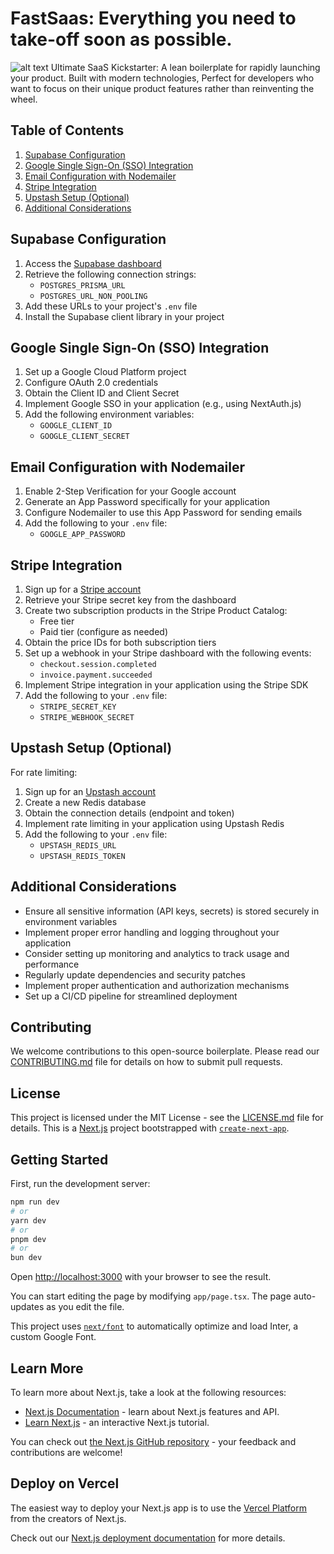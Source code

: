 # FastSaas: Everything you need to take-off soon as possible.
![alt text](https://fast-saas.tejaash.in/thumbnail.png)
Ultimate SaaS Kickstarter: A lean boilerplate for rapidly
launching your product. Built with modern technologies, Perfect
for developers who want to focus on their unique product features
rather than reinventing the wheel.

## Table of Contents

1. [Supabase Configuration](#supabase-configuration)
2. [Google Single Sign-On (SSO) Integration](#google-single-sign-on-sso-integration)
3. [Email Configuration with Nodemailer](#email-configuration-with-nodemailer)
4. [Stripe Integration](#stripe-integration)
5. [Upstash Setup (Optional)](#upstash-setup-optional)
6. [Additional Considerations](#additional-considerations)

## Supabase Configuration

1. Access the [Supabase dashboard](https://supabase.com/dashboard/project/)
2. Retrieve the following connection strings:
   - `POSTGRES_PRISMA_URL`
   - `POSTGRES_URL_NON_POOLING`
3. Add these URLs to your project's `.env` file
4. Install the Supabase client library in your project

## Google Single Sign-On (SSO) Integration

1. Set up a Google Cloud Platform project
2. Configure OAuth 2.0 credentials
3. Obtain the Client ID and Client Secret
4. Implement Google SSO in your application (e.g., using NextAuth.js)
5. Add the following environment variables:
   - `GOOGLE_CLIENT_ID`
   - `GOOGLE_CLIENT_SECRET`

## Email Configuration with Nodemailer

1. Enable 2-Step Verification for your Google account
2. Generate an App Password specifically for your application
3. Configure Nodemailer to use this App Password for sending emails
4. Add the following to your `.env` file:
   - `GOOGLE_APP_PASSWORD`

## Stripe Integration

1. Sign up for a [Stripe account](https://dashboard.stripe.com/register)
2. Retrieve your Stripe secret key from the dashboard
3. Create two subscription products in the Stripe Product Catalog:
   - Free tier
   - Paid tier (configure as needed)
4. Obtain the price IDs for both subscription tiers
5. Set up a webhook in your Stripe dashboard with the following events:
   - `checkout.session.completed`
   - `invoice.payment.succeeded`
6. Implement Stripe integration in your application using the Stripe SDK
7. Add the following to your `.env` file:
   - `STRIPE_SECRET_KEY`
   - `STRIPE_WEBHOOK_SECRET`

## Upstash Setup (Optional)

For rate limiting:

1. Sign up for an [Upstash account](https://upstash.com/)
2. Create a new Redis database
3. Obtain the connection details (endpoint and token)
4. Implement rate limiting in your application using Upstash Redis
5. Add the following to your `.env` file:
   - `UPSTASH_REDIS_URL`
   - `UPSTASH_REDIS_TOKEN`

## Additional Considerations

- Ensure all sensitive information (API keys, secrets) is stored securely in environment variables
- Implement proper error handling and logging throughout your application
- Consider setting up monitoring and analytics to track usage and performance
- Regularly update dependencies and security patches
- Implement proper authentication and authorization mechanisms
- Set up a CI/CD pipeline for streamlined deployment

## Contributing

We welcome contributions to this open-source boilerplate. Please read our [CONTRIBUTING.md](CONTRIBUTING.md) file for details on how to submit pull requests.

## License

This project is licensed under the MIT License - see the [LICENSE.md](LICENSE.md) file for details.
This is a [Next.js](https://nextjs.org/) project bootstrapped with [`create-next-app`](https://github.com/vercel/next.js/tree/canary/packages/create-next-app).

## Getting Started

First, run the development server:

```bash
npm run dev
# or
yarn dev
# or
pnpm dev
# or
bun dev
```

Open [http://localhost:3000](http://localhost:3000) with your browser to see the result.

You can start editing the page by modifying `app/page.tsx`. The page auto-updates as you edit the file.

This project uses [`next/font`](https://nextjs.org/docs/basic-features/font-optimization) to automatically optimize and load Inter, a custom Google Font.

## Learn More

To learn more about Next.js, take a look at the following resources:

- [Next.js Documentation](https://nextjs.org/docs) - learn about Next.js features and API.
- [Learn Next.js](https://nextjs.org/learn) - an interactive Next.js tutorial.

You can check out [the Next.js GitHub repository](https://github.com/vercel/next.js/) - your feedback and contributions are welcome!

## Deploy on Vercel

The easiest way to deploy your Next.js app is to use the [Vercel Platform](https://vercel.com/new?utm_medium=default-template&filter=next.js&utm_source=create-next-app&utm_campaign=create-next-app-readme) from the creators of Next.js.

Check out our [Next.js deployment documentation](https://nextjs.org/docs/deployment) for more details.
